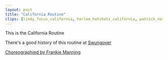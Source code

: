 ```yaml
---
layout: post
title: "California Routine"
clips: [lindy_focus_california, harlem_hotshots_california, patrick_natasha_california_counts, dan_lainey_california]
---
```


This is the California Routine

There's a good history of this routine at [Swungover](https://swungover.wordpress.com/2011/09/12/pinning-down-the-california-routine/)

[Choreographied by Frankie Manning](https://lindyhopmoves.com/more-lindy-hop/jazz-routines/the-california-routine/)
